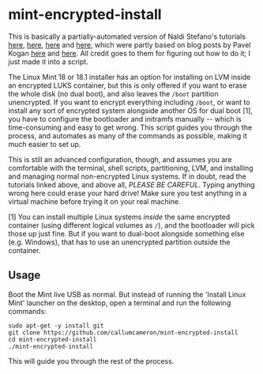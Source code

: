 mint-encrypted-install
======================

This is basically a partially-automated version of Naldi Stefano's
tutorials [here](https://community.linuxmint.com/tutorial/view/2026),
[here](https://community.linuxmint.com/tutorial/view/2231),
[here](https://community.linuxmint.com/tutorial/view/2061) and
[here](https://community.linuxmint.com/tutorial/view/2191), which were
partly based on blog posts by Pavel Kogan
[here](http://www.pavelkogan.com/2014/05/23/luks-full-disk-encryption/)
and
[here](http://www.pavelkogan.com/2015/01/25/linux-mint-encryption/). All
credit goes to them for figuring out how to do it; I just made it into
a script.

The Linux Mint 18 or 18.1 installer has an option for installing on
LVM inside an encrypted LUKS container, but this is only offered if
you want to erase the whole disk (no dual boot), and also leaves the
`/boot` partition unencrypted. If you want to encrypt everything
including `/boot`, or want to install any sort of encrypted system
alongside another OS for dual boot [1], you have to configure the
bootloader and initramfs manually -- which is time-consuming and easy
to get wrong. This script guides you through the process, and
automates as many of the commands as possible, making it much easier
to set up.

This is still an advanced configuration, though, and assumes you are
comfortable with the terminal, shell scripts, partitioning, LVM, and
installing and managing normal non-encrypted Linux systems. If in
doubt, read the tutorials linked above, and above all, *PLEASE BE
CAREFUL*. Typing anything wrong here could erase your hard drive! Make
sure you test anything in a virtual machine before trying it on your
real machine.

[1] You can install multiple Linux systems *inside* the same encrypted
container (using different logical volumes as `/`), and the bootloader
will pick those up just fine. But if you want to dual-boot alongside
something else (e.g. Windows), that has to use an unencrypted
partition outside the container.


Usage
-----

Boot the Mint live USB as normal. But instead of running the 'Install
Linux Mint' launcher on the desktop, open a terminal and run the
following commands:

    sudo apt-get -y install git
    git clone https://github.com/callumcameron/mint-encrypted-install
    cd mint-encrypted-install
    ./mint-encrypted-install

This will guide you through the rest of the process.
